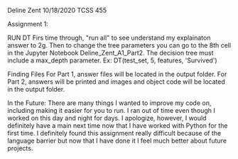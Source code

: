 Deline Zent
10/18/2020
TCSS 455

Assignment 1:

RUN DT
Firs time through, "run all" to see understand my explainaton answer to 2g. Then to change the tree parameters you can go to the 8th cell in the Jupyter Notebook Deline_Zent_A1_Part2. The decision tree must include a max_depth parameter. Ex: DT(test_set, 5, features, 'Survived')

Finding Files
For Part 1, answer files will be located in the output folder.
For Part 2, answers will be printed and images and object code will be located in the output folder. 

In the Future:
There are many things I wanted to improve my code on, including making it easier for you to run. I ran out of time even though I worked on this day and night for days. I apologize, however, I would definitely have a main next time now that I have worked with Python for the first time. I definitely found this assignment really difficult because of the language barrier but now that I have done it I feel much better about future projects. 
